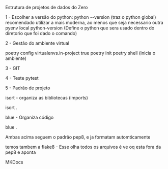 Estrutura de projetos de dados do Zero

1 - Escolher a versão do python:
python --version (traz o python global)
recomendado utilizar a mais moderna, ao menos que seja necessario outra
pyenv local python-version (Define o python que sera usado dentro do diretorio
que foi dado o comando)

2 - Gestão do ambiente virtual

poetry config virtualenvs.in-project true
poetry init
poetry shell (inicia o ambiente)

3 - GIT

4 - Teste
pytest

5 - Padrão de projeto

isort - organiza as bibliotecas (imports)

isort .

blue - Organiza código

blue .

Ambas acima seguem o padrão pep8, e ja formatam automticamente

temos tambem a flake8 - Esse olha todos os arquivos é ve oq esta fora da pep8 e aponta

MKDocs
